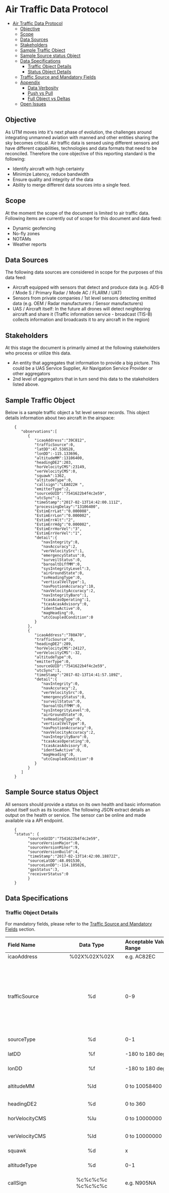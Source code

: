 # Air Traffic Data Protocol
- [Air Traffic Data Protocol](#air-traffic-data-protocol)
	- [Objective](#objective)
	- [Scope](#scope)
	- [Data Sources](#data-sources)
	- [Stakeholders](#stakeholders)
	- [Sample Traffic Object](#sample-traffic-object)
	- [Sample Source status Object](#sample-source-status-object)
	- [Data Specifications](#data-specifications)
		- [Traffic Object Details](#traffic-object-details)
		- [Status Object Details](#status-object-details)
	- [Traffic Source and Mandatory Fields](#traffic-source-and-mandatory-fields)
	- [Appendix](#appendix)
		- [Data Verbosity](#data-verbosity)
		- [Push vs Pull](#push-vs-pull)
		- [Full Object vs Deltas](#full-object-vs-deltas)
	- [Open Issues](#open-issues)

## Objective 
As UTM moves into it's next phase of evolution, the challenges around integrating unmanned aviation with manned and other entities sharing the sky becomes critical. Air traffic data is sensed using different sensors and have different capabilities, technologies and data formats that need to be reconciled. Therefore the core objective of this reporting standard is the following: 

- Identify aircraft with high certainty
- Minimize Latency, reduce bandwidth
- Ensure quality and integrity of the data
- Ability to merge different data sources into a single feed. 

## Scope

At the moment the scope of the document is limited to air traffic data. Following items are currently out of scope for this document and data feed: 

- Dynamic geofencing 
- No-fly zones
- NOTAMs 
- Weather reports 

## Data Sources
The following data sources are considered in scope for the purposes of this data feed: 

- Aircraft equipped with sensors that detect and produce data (e.g. ADS-B  / Mode S / Primary Radar / Mode AC / FLARM / UAT)
- Sensors from private companies / 1st level sensors detecting emitted data (e.g. OEM / Radar manufacturers / Sensor manufacturers)
- UAS / Aircraft itself: In the future all drones will detect neighboring aircraft and share it (Traffic information service - broadcast (TIS-B) collects information and broadcasts it to any aircraft in the region)

## Stakeholders
At this stage the document is primarily aimed at the following stakeholders who process or utilize this data. 

- An entity that aggregates that information to provide a big picture. This could be a UAS Service Supplier, Air Navigation Service Provider or other aggregators  
- 2nd level of aggregators that in turn send this data to the stakeholders listed above. 


## Sample Traffic Object
Below is a sample traffic object a 1st level sensor records. This object details information about two aircraft in the airspace: 

		{
		   "observations":[
			  {
				 "icaoAddress":"39C812",
				 "trafficSource":0,
				 "latDD":47.538528,
				 "lonDD":-115.133696,
				 "altitudeMM":13106400,
				 "headingDE2":203,
				 "horVelocityCMS":23149,
				 "verVelocityCMS":0,
				 "squawk":1362,
				 "altitudeType":0,
				 "callsign":"LEA022H ",
				 "emitterType":2,
				 "sourceGUID":"7541622b4f4c2e59",
				 "utcSync":1,
				 "timeStamp":"2017-02-13T14:42:00.111Z",
				 "processingDelay":"13106400",
				 "EstimErrLat":"0.000008",
				 "EstimErrLon":"0.000002",
				 "EstimErrAlt":"2",
				 "EstimErrHdg":"0.000002",
				 "EstimErrHorVel":"3",
				 "EstimErrVerVel":"1",
				 "detail":{
					"navIntegrity":8,
					"navAccuracy":2,
					"verVelocitySrc":1,
					"emergencyStatus":0,
					"surveilStatus":0,
					"baroaltDiffMM":0,
					"sysIntegrityLevel":3,
					"airGroundState":0,
					"svHeadingType":0,
					"verticalVelType":1,
					"navPostionAccuracy":10,
					"navVelocityAccuracy":2,
					"navIntegrityBaro":1,
					"tcasAcasOperating":1,
					"tcasAcasAdvisory":0,
					"identSwActive":0,
					"magHeading":0,
					"utcCoupledCondition":0
				 }
			  },
			  {
				 "icaoAddress":"780A70",
				 "trafficSource":0,
				 "headingDE2":289,
				 "horVelocityCMS":24127,
				 "verVelocityCMS":-32,
				 "altitudeType":0,
				 "emitterType":0,
				 "sourceGUID":"7541622b4f4c2e59",
				 "utcSync":1,
				 "timeStamp":"2017-02-13T14:41:57.189Z",
				 "detail":{
					"navIntegrity":0,
					"navAccuracy":2,
					"verVelocitySrc":0,
					"emergencyStatus":0,
					"surveilStatus":0,
					"baroaltDiffMM":0,
					"sysIntegrityLevel":0,
					"airGroundState":0,
					"svHeadingType":0,
					"verticalVelType":0,
					"navPostionAccuracy":0,
					"navVelocityAccuracy":2,
					"navIntegrityBaro":0,
					"tcasAcasOperating":0,
					"tcasAcasAdvisory":0,
					"identSwActive":0,
					"magHeading":0,
					"utcCoupledCondition":0
				 }
			  }
		   ]
		}


## Sample Source status Object
All sensors should provide a status on its own health and basic information about itself such as its location. The following JSON extract details an output on the health or service. The sensor can be online and made available via a API endpoint. 

		{
		"status": {
		      "sourceGUID":"7541622b4f4c2e59", 
		      "sourceVersionMajor":0, 
		      "sourceVersionMinor":9, 
		      "sourceVersionBuild":4, 
		      "timeStamp":"2017-02-13T14:42:00.18872Z",                
		      "sourceLatDD":48.091530, 
		      "sourceLonDD":-114.105026, 
		      "gpsStatus":3,
		      "receiverStatus":0 
		      }
		}

## Data Specifications 

### Traffic Object Details
For mandatory fields, please refer to the [Traffic Source and Mandatory Fields](#traffic-source-and-mandatory-fields) section. 

| Field Name   | Data Type | Acceptable Value Range |Description |
| :--- | :---: | :---| :--- |
| icaoAddress | %02X%02X%02X | e.g. AC82EC  |ICAO 24-bit address |
| trafficSource | %d | 0-9 |0 = 1090ES <br> 1 = UAT <br> 2 = Multi-radar (MRT)<br> 3 = MLAT<br> 4 = SSR<br> 5 = PSR<br> 6 = Mode-S<br> 7 = MRT<br> 8 = SSR + PSR Fused<br> 9 = ADS-B|
| sourceType | %d | 0-1 |0 = True <br> 1 = Fused <br>|
| latDD | %f | -180 to 180 degrees |Latitude expressed as decimal degrees |
| lonDD | %f |  -180 to 180 degrees |Longitude expressed as decimal degrees |
| altitudeMM | %ld |  0 to 10058400 |Geometric altitude or barometric pressure altitude in millimeters |
| headingDE2 | %d | 0 to 360 |Course over ground in centi-degrees |
| horVelocityCMS | %lu | 0 to 10000000 | Horizontal velocity in centimeters/sec |
| verVelocityCMS | %ld | 0 to 10000000 | Vertical velocity in centimeters/sec with positive being up |
| squawk | %d | x |Transponder code |
| altitudeType | %d | 0-1 |Altitude Source <br>0 = Pressure <br> 1 = Geometric |
| callSign | %c%c%c%c %c%c%c%c | e.g. N905NA |Callsign |
| emitterType | %d | 0-18 |Category type of the emitter <br> 0 = No aircraft type information <br> 1 = Light (ICAO) &lt; 15,500 lbs<br> 2 = Small - 15,500 to 75,000 lbs<br> 3 = Large - 75,000 to 300,000 lbs <br> 4 = High Vortex Large (e.g., B757)<br> 5 = Heavy (ICAO) - &gt; 300,000 lbs<br> 6 = Highly Maneuverable &gt; 5G acceleration and high speed<br> 7 = Rotocraft<br> 8 = Glider/sailplane<br> 9 = Lighter than air<br> 10 = Parachutist/sky diver<br> 11 = Ultra light/hang glider/paraglider<br> 12 = Unmanned aerial vehicle<br> 13 = Space/trans-atmospheric vehicle<br> 14 = Surface vehicle-emergency vehicle<br> 15 = Surface vehicle-service vehicle<br> 16 = Point Obstacle (includes tethered balloons)<br> 17 = Cluster Obstacle<br> 18 = Line Obstacle|
| horVelocityCMS | %lu | 0 to 10000000 | Horizontal velocity in centimeters/sec |
| sequenceNumber   | %d | 0 to 10000000 |Auto incrementing packet sequence number |
| sourceGUID | %02x%02x%02x%02x %02x%02x%02x%02x | x |Unique source/equipment Identifier |
| utcSync | %d | x |UTC time flag |
| timeStamp | %s | YYYY-MM-DDTHH:mm:ss:ffffffffZ |Time packet was received at the sourceStation ISO 8601 format: YYYY-MM-DDTHH:mm:ss:ffffffffZ |
| processingDelay | %d | 0-10000 |Delay in processing:  the difference when the data was received and published. In milli-seconds. |
| estimatedErrorLat | %f | 0-0.1 |Estimated error in latitude in decimal degrees |
| estimatedErrorLon | %f | 0-0.1 |Estimated error in longitude in decimal degrees |
| estimatedErrorAlt | %f | 0-1000 |Estimated error in Altitude in meters |
| estimatedErrorHdg | %f | 0-0.1 |Estimated Error in Heading in decimal degrees |
| estimatedErrorVel | %d | 0-1000 |Estimated error in Velocity |
| estimatedErrorVerVel | %d | 0-1000 |Estimated error in Vertical Velocity |



A field called Detail can be added for extra information for each of the aircraft object if avaialble. 

| Field Name | Data Type | Acceptable Value Range |Description |
| :--- | :---: |:--- |:--- |
| navIntegrity | %d | 0-16 |Navigation integrity category (NIC) <br> 0  = RC &gt;=37.04 km (20 NM) Unknown Integrity <br> 1  = RC &lt; 37.04 km (20 NM) RNP-10 containment radius <br> 2  = RC &lt; 14.816 km (8 NM) RNP-4 containment radius <br> 3  = RC &lt; 7.408 km (4 NM) RNP-2 containment radius <br> 4  = RC &lt; 3.704 km (2 NM) RNP-1 containment radius <br> 5  = RC &lt; 1852 m (1 NM) RNP-0.5 containment radius <br> 6  = RC &lt; 1111.2 m (0.6 NM) RNP-0.3 containment radius <br> 7  = RC &lt; 370.4 m (0.2 NM) RNP-0.1 containment radius <br> 8  = RC &lt; 185.2 m (0.1 NM) RNP-0.05 containment radius <br> 9  = RC &lt; 75 m and VPL &lt; 112 m e.g., SBAS, HPL, VPL <br> 10 = RC &lt; 25 m and VPL &lt; 37.5 m e.g., SBAS, HPL, VPL <br> 11 = RC &lt; 7.5 m and VPL &lt; 11 m e.g., GBAS, HPL, VPL <br> 12 = (Reserved) (Reserved) <br> 13 = (Reserved) (Reserved) <br> 14 = (Reserved) (Reserved) <br> 15 = (Reserved) (Reserved) <br> 16 = (Reserved) (Reserved) |
| navAccuracy | %d | 0-7 |Navigation accuracy category (NACv)  <br> 0 = Unknown or &gt;= 10 m/s Unknown &gt;= 50 feet (15.24 m) per second <br> 1 = &lt; 10 m/s  &lt; 50 feet (15.24 m) per second <br> 2 = &lt; 3 m/s < 15 feet (4.57 m) per second <br> 3 = &lt; 1 m/s &lt; 5 feet (1.52 m) per second <br> 4 = &lt; 0.3 m/s &lt; 1.5 feet (0.46 m) per second <br> 5 = (Reserved) (Reserved) <br> 6 = (Reserved) (Reserved) <br> 7 = (Reserved) (Reserved) |
| verVelocitySrc | %d | 0-1 |Vertical velocity source<br> 0 = Pressure <br> 1 = Geometric  |
| emergencyStatus | %d | 0-6 |Emergency status <br> 0 = No-Emergency <br> 1 = General Emergency <br> 2 = Lifeguard/Medical <br> 3 = Min Fuel <br> 4 = No Comm <br> 5 = Unlawful Interference <br> 6 = Downed Aircraft |
| sysIntegrityLevel | %d | x |System Integrity Level (SIL) |
| airGroundState | %d | 0-2 |Airborne or ground <br> 0 = Airborne subsonic condition <br> 1 = Airborne supersonic condition <br> 2 = On ground condition |
| svHeadingType | %d | 0-3 |Track angle from heading <br> 0 = Data Not Available <br> 2 = Magnetic Heading <br> 3 = True Heading |
| verticalVelType | %d | 0-1 |Vertical rate information <br> 0 = Pressure <br> 1 = Geometric |
| navPostionAccuracy | %d | 0-14 |The reported State Vector has sufficient position accuracy for the intended use (NACp) <br> 0  = EPU &gt;= 18.52 km (10 NM) <br> 1  = EPU &lt; 18.52 km (10 NM) <br> 2  = EPU &lt; 7.408 km (4 NM) <br> 3  = EPU &lt; 3.704 km (2 NM) <br> 4  = EPU &lt; 1852 m (1NM) <br> 5  = EPU &lt; 926 m (0.5 NM) <br> 6  = EPU &lt; 555.6 m (0.3 NM) <br> 7  = EPU &lt; 185.2 m (0.1 NM) <br> 8  = EPU &lt; 92.6 m (0.05 NM) <br> 9  = EPU &lt; 30 m and VEPU &lt; 45 m <br> 10 = EPU &lt; 10 m and VEPU &lt; 15 m <br> 11 = EPU &lt; 3 m and VEPU &lt; 4 m <br> 12 = (Reserved) <br> 13 = (Reserved) <br> 14 = (Reserved) <br> 15 = (Reserved) |
| navVelocityAccuracy | %d | 0-7 |The least accurate velocity component being transmitted (NACv) <br> 0 = Unknown or &gt;= 10 m/s Unknown or &gt;= 50 feet (15.24 m) per second <br> 1 = &lt; 10 m/s &lt; 50 feet (15.24 m) per second <br> 2 = &lt; 3 m/s &lt; 15 feet (4.57 m) per second <br> 3 = &lt; 1 m/s &lt; 5 feet (1.52 m) per second <br> 4 = &lt; 0.3 m/s &lt; 1.5 feet (0.46 m) per second <br> 5 = (Reserved) (Reserved) <br> 6 = (Reserved) (Reserved) <br> 7 = (Reserved) (Reserved)|
| navIntegrityBaro | %d | 0-1 |Barometer checked (NICbaro) <br>0 = Barometric Pressure Altitude has NOT been cross checked <br>1 = Barometric Pressure Altitude has been cross checked |
| tcasAcasOperating | %d | 0-1 |Aircraft is fitted with a TCAS (ACAS) computer and that computer is turned on and operating in a mode that can generate Resolution Advisory (RA) alerts <br> 0 - is not Fitted <br> 1 - is fitted with TCAS |
| tcasAcasAdvisory | %d | 0-1 |TCAS II or ACAS computer is currently issuing a Resolution Advisory <br> 0 - Is not issuing advisory <br> 1  - is issuing advisort |
| identSwActive | %d | 0-1 |Ident switch is activated <br> 0 - is not activated <br> 1- is activated |
| atcServicesRecvd | %d | 0-1 |ATC pilot message mode setting <br> 0 = Not receiving ATC messages <br> 1 = Receiving ATC messages |
| magHeading | %d | 0-1 |True north or magnetic north <br> 0 = True north <br> 1 = Magnetic north |
| utcCoupledCondition | %d | 0-1 |Represents if the Ground Station is UTC-Coupled <br> 0 = Ground Station is not UTC coupled <br> 1 = Ground Station is UTC coupled |
| surveilStatus | %d | 0-3 |Surveillance status <br> 0 = No Condition <br> 1 = permanent alert <br> 2 = temp alert <br> 3 = SPI |
| secondaryAltType | %d | x |Altitude source <br> 0 = Pressure <br> 1 = Geometric |
| secondaryAltitudeMM | %ld | 0-1000000 |Geometric altitude or barometric pressure altitude in millimeters |
| tisBSiteId | %d | 0-1 | 0 - The tisBSiteId is unit-less and is from the a transmitted TISb UAT message signifies which uplink tower transmitted the TISb frame 1 - The tisBSiteId is not unit-less |
| transmitMSO | %d | 0-63 |the transmitMSO is the 6bit field from the transmitted UAT message which should signify which MSO the message was transmitted in. MSO&#39;s can range from 0 to 3951 but only transmit the 6 LSB&#39;s of the actual MSO if transmitted. Received range is from 0 - 63. |
|addressQualifier | %d | 0-7 | Defines the type of target that delivered the data <br> 0 = ADS-B target with ICAO 24-bit <br> 1 = Reserved for National use <br> 2 = TIS-B target with ICAO 24-bit address <br> 3 = TIS-B target with track file identifier <br> 4 = Surface Vehicle <br> 5 = Fixed ADS-B Beacon <br> 6 = (Reserved) <br> 7 = (Reserved) |
| uatMopsVersion | %d | 1-2 |1 = DO-282A<br> 2 = DO-282B |
| callSignID | %d | 0-1 |0 = Fightplan <br> 1 = CallSign |


### Status Object Details

| Field Name | Data Type | Acceptable Values |Description |
| :--- | :---: | :---: |:--- |
| sourceGUID | %02x%02x%02x%02x %02x%02x%02x%02x | x | Unique Station identifier |
| sourceVersionMajor | %d | x | SOURCE\_MAJOR\_VERSION |
| sourceVersionMinor | %d | x |SOURCE\_MINOR\_VERSION |
| sourceVersionBuild | %d | x | SOURCE\_BUILD\_VERSION |
| timeStamp | %s | ISO | Time packet was received at the sourceStation ISO 8601 format |
| sourceLatDD | %f | -180.00 to 180.00 | Fixed station latitude expressed as decimal degrees |
| sourceLonDD | %f | -180.00 to 180.00 |Fixed station longitude expressed as decimal degrees |
| sourceAltType | %d | 0-1 | 0 = Barometric Altitude 1 = GNSS Altitude |
| sourceAltMM | %d | 0-1000000 |  Altitude in mm |
| gpsStatus | %d | 0-4 |The communication and health status of the source GPS <br> 0 = GPS not present or functioning <br> 1 = Not locked <br> 2 = 2D fix <br> 3 = 3D fix <br> 4 = DGPS fix |
| receiverStatus | %d | 0-2 | The communication and health status of the sourceStation receiver <br> 0 = functioning normally <br> 1 = excessive communication errors <br> 2 = device not transmitting |

## Traffic Source and Mandatory Fields

There following table details the mandatory fields required per traffic source, this takes in to account the fact that not all traffic sources can provide all the data: 

| Field Name | Data Type |
| :--- | :--- |
|1090ES | 1. icaoAddress <br> 2. trafficSource <br> 3. sourceType <br> 4. latDD <br> 5. lonDD <br> 6. altitudeMM <br> 7. timeStamp | 
| UAT | 1. icaoAddress <br> 2. trafficSource <br> 3. sourceType<br> 4. latDD <br> 5. lonDD <br> 6. altitudeMM<br> 7. timeStamp  | 
| Multi-radar (MRT) | 1. trafficSource <br> 2. sourceType<br> 3. latDD <br> 4. lonDD <br> 5. altitudeMM <br> 6. timeStamp | 
| MLAT | 1. trafficSource <br> 2. sourceType<br> 3. latDD <br> 4. lonDD <br> 5. altitudeMM<br> 6. timeStamp  | 
| SSR | 1. trafficSource<br> 2. sourceType <br> 3. latDD <br> 4. lonDD <br> 5. altitudeMM<br> 6. timeStamp  | 
| PSR | 1. trafficSource <br> 2. sourceType<br> 3. latDD <br> 4. lonDD <br> 5. altitudeMM | 
| Mode-S | 1. icaoAddress <br> 2. trafficSource<br> 3. sourceType <br> 4. latDD <br> 5. lonDD <br> 6. altitudeMM<br> 7. timeStamp  | 
| MRT | 1. icaoAddress <br> 2. trafficSource <br> 3. sourceType<br> 4. latDD <br> 5. lonDD <br> 6. altitudeMM<br> 7. timeStamp  | 
| SSR + PSR Fused | 1. icaoAddress <br> 2. trafficSource <br> 3. sourceType<br> 4. latDD <br> 5. lonDD <br> 6. altitudeMM <br> 7. timeStamp | 
| ADS-B | 1. icaoAddress <br> 2. trafficSource <br> 3. sourceType<br> 4. latDD <br> 5. lonDD <br> 6. altitudeMM<br> 7. timeStamp  | 


## Appendix
The objective of this section is to highlight some considerations for different sensor manufacturers and others when implementing this system especially as the UTM ecosystem evolves.

### Data Verbosity
It can be argued that the structure stated above produces a very verbose JSON. There are many tricks and techniques to compress JSON e.g. [protobuf](https://developers.google.com/protocol-buffers/) and ways to exchange protobuf e.g. [GPRC](https://grpc.io/docs/guides/) and others that already exist or will be developed in the future. However, verbosity is a consideration that must be taken into account given the frequency with which we expect this data to be updated (1 object per second). At this time (mid-2018) most of the sensors are ethernet-based with a MAC address associated with them. Since the sensor is ethernet based, bandwidth etc. is not a issue. So this section deals with a trade-off that we anticipate will have to be made as sensors evolve in the UTM ecosystem. We anticipate different type of sensors (ground, air bourne etc.) and different network and operating environments (e.g. ethernet, LTE, IoT, Bluetooth and others). These environments come with their own constraints and operating conditions and appropriate technical decisions need to be made. 

A large object can be sent without having to worry about data limits, bandwidth etc. However, if the same data is sent over LTE or other IOT / low bandwidth environments the size of the object becomes a major problem. We anticipate in some cases the sensors will be airborne or the sensor will have a `data plan` associated with it. In such cases it maybe useful to limit the amount of data transmitted so as not to use up bandwidth and also for other reasons like clogging the network and conserving battery. We recommend that at the very least, in such environments, the fields mentioned in [Traffic Source and Mandatory Fields](#traffic-source-and-mandatory-fields) section should be followed.


### Push vs Pull
Similar to the considerations above, there are primarily two modes that data can be transmitted, a user requests data from a sensor (pull) and a sensor emits it out over a public interface (push) regardless if someone is asking for it. We anticipate technical challenges when using either of these models in the future. For e.g. in a pull model a interested party has to send a request through a HTTPS POST or others to get a response from the sensor. But how does one know how many sensors are around in a geography to make such queries (discovery)?

In a push model data is being emitted continuously over publicly documented interfaces so the interested parties have to tune their receivers on that interface to get data. At the moment apart from some protocols like ADS-B, FLARM etc. there is no standard way to sense and receive transmissions. In a `push` environment, there is a high chance of clogging the airspace with data if there are a number of sensors emitting it. We anticipate that sensor manufacturers will build interfaces unique to their device and there will not be any standard port (e.g. 22 for SSH) that all of them would agree on.

Currently, a number of these sensors are connected over Ethernet so a PC, server or laptop's network discovery tools help in identifying and connecting to the sensor but in the future the network environment will play a important part in the transmission and delivery model.

### Full Object vs Deltas
This protocol assumes that every data transmitted is a complete object that has all the flights in the airspace at that time. There is another chain of thought that is has some benefits that need to considered: the transmission of deltas, i.e. only the changes to things. This type of data transmission is commonly used to efficiently transmit temporal data and comes with a number of benefits. For the purposes of this protocol, we will not consider this in scope, instead we rely on the sensor manufacturers to develop APIs and technologies to enable `delta` transmissions and queries. Full verbose data transmission capability is a must in a sensor so delta but as detailed earlier a verbose data feed may not be most suitable. A way forward in this situation especially with a scenario with limited bandwidth is to have a API available in the sensor that sends information as deltas via a API call and reduces the frequency at which the full data object is sent over the network. 

## Open Issues
Currently there are a few open issues and they are tracked using the issues section in this repository, please open new issues if you want to comment or have concerns about the protocol, the key ones that address the appendix section above are below and your suggestions / contributions are welcome. Please add additional comments on the issue itself or suggest merge requests.

